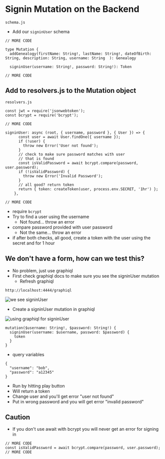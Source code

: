 # Signin Mutation on the Backend
`schema.js`

* Add our `signinUser` schema

```
// MORE CODE

type Mutation {
  addGenealogy(firstName: String!, lastName: String!, dateOfBirth: String, description: String, username: String  ): Genealogy

  signinUser(username: String!, password: String!): Token

// MORE CODE
```

## Add to resolvers.js to the Mutation object
`resolvers.js`

```
const jwt = require('jsonwebtoken');
const bcrypt = require('bcrypt');

// MORE CODE

signinUser: async (root, { username, password }, { User }) => {
      const user = await User.findOne({ username });
      if (!user) {
        throw new Error('User not found');
      }
      // check to make sure password matches with user
      // that is found
      const isValidPassword = await bcrypt.compare(password, user.password);
      if (!isValidPassword) {
        throw new Error('Invalid Password');
      }
      // all good? return token
      return { token: createToken(user, process.env.SECRET, '1hr') };
    },

// MORE CODE
```

* require `bcrypt`
* Try to find a user using the username
    - Not found... throw an error
* compare password provided with user password
    - Not the same... throw an error
* if after both checks, all good, create a token with the user using the secret and for 1 hour

## We don't have a form, how can we test this?
* No problem, just use graphiql
* First check graphiql docs to make sure you see the signinUser mutation
    - Refresh graphiql

`http://localhost:4444/graphiql`

![we see signinUser](https://i.imgur.com/yM6NGB7.png)

* Create a signinUser mutation in graphiql

![using graphiql for signinUser](https://i.imgur.com/KzNqGFu.png)

```
mutation($username: String!, $password: String!) {
  signinUser(username: $username, password: $password) {
    token
  }
}
```

* query variables

```
{
  "username": "bob",
  "password": "a12345"
}
```

* Run by hitting play button
* Will return a token
* Change user and you'll get error "user not found"
* Put in wrong password and you will get error "invalid password"

## Caution
* If you don't use await with bcrypt you will never get an error for signing in

```
// MORE CODE
const isValidPassword = await bcrypt.compare(password, user.password);
// MORE CODE
```


